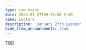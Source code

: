 ```yaml
---
type: raw_event
date: 2024-01-27T09:30:00-5:00
name: Lecture
description: 'January 27th Lesson'
hide_from_announcments: true
---
```


TBD